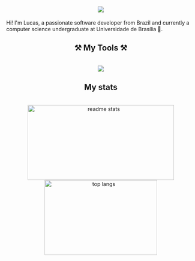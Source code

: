 <h1 align="center">
    <img src="https://readme-typing-svg.herokuapp.com/?font=Righteous&size=35&center=true&vCenter=true&width=500&height=70&duration=4000&lines=Hi+There!+👋;+I'm+Lucas+Amaral!;" />
</h1>



Hi! I'm Lucas, a passionate software developer from Brazil and currently a computer science undergraduate at Universidade de Brasília 🔭.



<h2 align="center">⚒️ My Tools ⚒️</h2>
<br/>
<div align="center">
    <img src="https://skillicons.dev/icons?i=cpp,py,java,js,css,html,flask,react,mysql" />
</div>



<h2 align="center">My stats</h2>
<br>
<div align=center>
  <img width=390 height=200 src="https://github-readme-stats.vercel.app/api?username=Amaralfaria&count_private=true&show_icons=true&theme=react&rank_icon=github&border_radius=10" alt="readme stats" />
  <img width=300 height=200 src="https://github-readme-stats.vercel.app/api/top-langs/?username=Amaralfaria&hide=HTML&langs_count=8&layout=compact&theme=react&border_radius=10&size_weight=0.5&count_weight=0.5&exclude_repo=github-readme-stats&hide=jupyter%20notebook" alt="top langs" />
</div>

<br/><br/>

<!--
**Amaralfaria/Amaralfaria** is a ✨ _special_ ✨ repository because its `README.md` (this file) appears on your GitHub profile.

Here are some ideas to get you started:

- 🔭 I’m currently working on ...
- 🌱 I’m currently learning ...
- 👯 I’m looking to collaborate on ...
- 🤔 I’m looking for help with ...
- 💬 Ask me about ...
- 📫 How to reach me: ...
- 😄 Pronouns: ...
- ⚡ Fun fact: ...
-->
